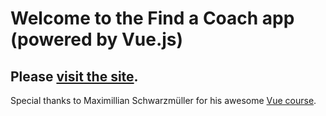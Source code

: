 # Welcome to the Find a Coach app (powered by Vue.js)
## Please [visit the site](https://vue-find-a-coach-d29ea.web.app/coaches).

Special thanks to Maximillian Schwarzmüller for his awesome [Vue course](https://www.udemy.com/course/vuejs-2-the-complete-guide/).
